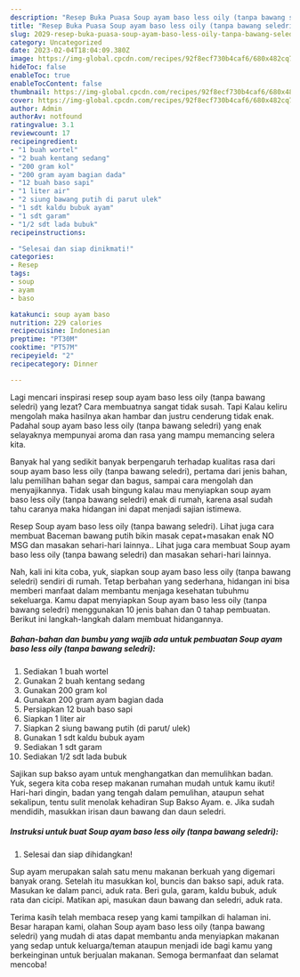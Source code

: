 ```yaml
---
description: "Resep Buka Puasa Soup ayam baso less oily (tanpa bawang seledri)Anti Ribet"
title: "Resep Buka Puasa Soup ayam baso less oily (tanpa bawang seledri)Anti Ribet"
slug: 2029-resep-buka-puasa-soup-ayam-baso-less-oily-tanpa-bawang-seledrianti-ribet
category: Uncategorized
date: 2023-02-04T18:04:09.380Z
image: https://img-global.cpcdn.com/recipes/92f8ecf730b4caf6/680x482cq70/soup-ayam-baso-less-oily-tanpa-bawang-seledri-foto-resep-utama.jpg
hideToc: false
enableToc: true
enableTocContent: false
thumbnail: https://img-global.cpcdn.com/recipes/92f8ecf730b4caf6/680x482cq70/soup-ayam-baso-less-oily-tanpa-bawang-seledri-foto-resep-utama.jpg
cover: https://img-global.cpcdn.com/recipes/92f8ecf730b4caf6/680x482cq70/soup-ayam-baso-less-oily-tanpa-bawang-seledri-foto-resep-utama.jpg
author: Admin
authorAv: notfound
ratingvalue: 3.1
reviewcount: 17
recipeingredient:
- "1 buah wortel"
- "2 buah kentang sedang"
- "200 gram kol"
- "200 gram ayam bagian dada"
- "12 buah baso sapi"
- "1 liter air"
- "2 siung bawang putih di parut ulek"
- "1 sdt kaldu bubuk ayam"
- "1 sdt garam"
- "1/2 sdt lada bubuk"
recipeinstructions:

- "Selesai dan siap dinikmati!"
categories:
- Resep
tags:
- soup
- ayam
- baso

katakunci: soup ayam baso 
nutrition: 229 calories
recipecuisine: Indonesian
preptime: "PT30M"
cooktime: "PT57M"
recipeyield: "2"
recipecategory: Dinner

---
```



Lagi mencari inspirasi resep soup ayam baso less oily (tanpa bawang seledri) yang lezat? Cara membuatnya sangat tidak susah. Tapi Kalau keliru mengolah maka hasilnya akan hambar dan justru cenderung tidak enak. Padahal soup ayam baso less oily (tanpa bawang seledri) yang enak selayaknya mempunyai aroma dan rasa yang mampu memancing selera kita.


Banyak hal yang sedikit banyak berpengaruh terhadap kualitas rasa dari soup ayam baso less oily (tanpa bawang seledri), pertama dari jenis bahan, lalu pemilihan bahan segar dan bagus, sampai cara mengolah dan menyajikannya. Tidak usah bingung kalau mau menyiapkan soup ayam baso less oily (tanpa bawang seledri) enak di rumah, karena asal sudah tahu caranya maka hidangan ini dapat menjadi sajian istimewa.

Resep Soup ayam baso less oily (tanpa bawang seledri). Lihat juga cara membuat Baceman bawang putih bikin masak cepat+masakan enak NO MSG dan masakan sehari-hari lainnya.. Lihat juga cara membuat Soup ayam baso less oily (tanpa bawang seledri) dan masakan sehari-hari lainnya.


Nah, kali ini kita coba, yuk, siapkan soup ayam baso less oily (tanpa bawang seledri) sendiri di rumah. Tetap berbahan yang sederhana, hidangan ini bisa memberi manfaat dalam membantu menjaga kesehatan tubuhmu sekeluarga. Kamu dapat menyiapkan Soup ayam baso less oily (tanpa bawang seledri) menggunakan 10 jenis bahan dan 0 tahap pembuatan. Berikut ini langkah-langkah dalam membuat hidangannya.

<!--inarticleads1-->

##### Bahan-bahan dan bumbu yang wajib ada untuk pembuatan Soup ayam baso less oily (tanpa bawang seledri):

1. Sediakan 1 buah wortel
1. Gunakan 2 buah kentang sedang
1. Gunakan 200 gram kol
1. Gunakan 200 gram ayam bagian dada
1. Persiapkan 12 buah baso sapi
1. Siapkan 1 liter air
1. Siapkan 2 siung bawang putih (di parut/ ulek)
1. Gunakan 1 sdt kaldu bubuk ayam
1. Sediakan 1 sdt garam
1. Sediakan 1/2 sdt lada bubuk


Sajikan sup bakso ayam untuk menghangatkan dan memulihkan badan. Yuk, segera kita coba resep makanan rumahan mudah untuk kamu ikuti! Hari-hari dingin, badan yang tengah dalam pemulihan, ataupun sehat sekalipun, tentu sulit menolak kehadiran Sup Bakso Ayam. e. Jika sudah mendidih, masukkan irisan daun bawang dan daun seledri. 

<!--inarticleads2-->

##### Instruksi untuk buat Soup ayam baso less oily (tanpa bawang seledri):


1. Selesai dan siap dihidangkan!

Sup ayam merupakan salah satu menu makanan berkuah yang digemari banyak orang. Setelah itu masukkan kol, buncis dan bakso sapi, aduk rata. Masukan ke dalam panci, aduk rata. Beri gula, garam, kaldu bubuk, aduk rata dan cicipi. Matikan api, masukan daun bawang dan seledri, aduk rata. 

Terima kasih telah membaca resep yang kami tampilkan di halaman ini. Besar harapan kami, olahan Soup ayam baso less oily (tanpa bawang seledri) yang mudah di atas dapat membantu anda menyiapkan makanan yang sedap untuk keluarga/teman ataupun menjadi ide bagi kamu yang berkeinginan untuk berjualan makanan. Semoga bermanfaat dan selamat mencoba!
